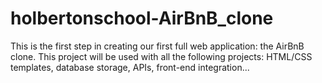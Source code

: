 # holbertonschool-AirBnB_clone
This is the first step in creating our first full web application: the AirBnB clone. This project will be used with all the following projects: HTML/CSS templates, database storage, APIs, front-end integration...
